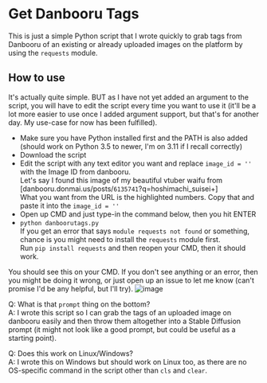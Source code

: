# Get Danbooru Tags
This is just a simple Python script that I wrote quickly to grab tags from Danbooru of an existing or already uploaded images on the platform by using the ```requests``` module.

## How to use
It's actually quite simple.
BUT as I have not yet added an argument to the script, you will have to edit the script every time you want to use it (it'll be a lot more easier to use once I added argument support, but that's for another day. My use-case for now has been fulfilled).
- Make sure you have Python installed first and the PATH is also added (should work on Python 3.5 to newer, I'm on 3.11 if I recall correctly)
- Download the script
- Edit the script with any text editor you want and replace ```image_id = ''``` with the Image ID from danbooru.  
  Let's say I found this image of my beautiful vtuber waifu from [danbooru.donmai.us/posts/```6135741```?q=hoshimachi_suisei+]  
  What you want from the URL is the highlighted numbers. Copy that and paste it into the ```image_id = ''```
- Open up CMD and just type-in the command below, then you hit ENTER
- ```python danboorutags.py```  
  If you get an error that says ```module requests not found``` or something, chance is you might need to install the ```requests``` module first.  
  Run ```pip install requests``` and then reopen your CMD, then it should work.

You should see this on your CMD. If you don't see anything or an error, then you might be doing it wrong, or just open up an issue to let me know (can't promise I'd be any helpful, but I'll try).
![image](https://user-images.githubusercontent.com/38461122/225559668-b58af4eb-6bec-469d-9b17-e909f9ce1b58.png)

Q: What is that ```prompt``` thing on the bottom?  
A: I wrote this script so I can grab the tags of an uploaded image on danbooru easily and then throw them altogether into a Stable Diffusion prompt (it might not look like a good prompt, but could be useful as a starting point).

Q: Does this work on Linux/Windows?  
A: I wrote this on Windows but should work on Linux too, as there are no OS-specific command in the script other than ```cls``` and ```clear```.
